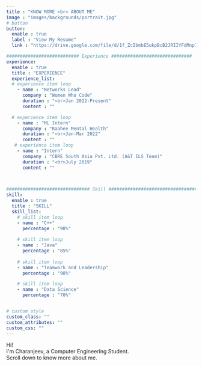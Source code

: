 ```yaml
---
title : "KNOW MORE <br> ABOUT ME"
image : "images/backgrounds/portrait.jpg"
# button
button:
  enable : true
  label : "View My Resume"
  link : "https://drive.google.com/file/d/1f_ZcIbmbE5ukpBcB2JRIIYFdMnp7EWZG/view?usp=sharing"

########################### Experience ##############################
experience:
  enable : true
  title : "EXPERIENCE"
  experience_list:
  # experience item loop
    - name : "Networks Lead"
      company : "Women Who Code"
      duration : "<br>Jan 2022-Present"
      content : ""

  # experience item loop
    - name : "ML Intern"
      company : "Raahee Mental Health"
      duration : "<br>Jan-Mar 2022"
      content : ""
   # experience item loop
    - name : "Intern"
      company : "CBRE South Asia Pvt. Ltd. (A&T ILS Team)"
      duration : "<br>July 2019"
      content : ""

    

############################### Skill #################################
skill:
  enable : true
  title : "SKILL"
  skill_list:
    # skill item loop
    - name : "C++"
      percentage : "98%"
      
    # skill item loop
    - name : "Java"
      percentage : "85%"
         
    # skill item loop
    - name : "Teamwork and Leadership"
      percentage : "98%"

    # skill item loop
    - name : "Data Science"
      percentage : "70%"


# custom style
custom_class: "" 
custom_attributes: "" 
custom_css: ""
---
```


Hi! <br>I'm Charanjeev, a Computer Engineering Student. <br>Scroll down to know more about me.